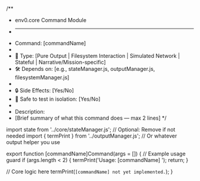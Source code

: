 /**
 * env0.core Command Module
 * -------------------------
 * Command: [commandName]
 *
 * 🧠 Type: [Pure Output | Filesystem Interaction | Simulated Network | Stateful | Narrative/Mission-specific]
 * 🛠️ Depends on: [e.g., stateManager.js, outputManager.js, filesystemManager.js]
 *
 * 🔒 Side Effects: [Yes/No]
 * 🧪 Safe to test in isolation: [Yes/No]
 *
 * Description:
 * [Brief summary of what this command does — max 2 lines]
 */



import state from '../core/stateManager.js';          // Optional: Remove if not needed
import { termPrint } from '../outputManager.js'; // Or whatever output helper you use

export function [commandName]Command(args = []) {
  // Example usage guard
  if (args.length < 2) {
    termPrint('Usage: [commandName] <arg>');
    return;
  }

  // Core logic here
  termPrint(`[commandName] not yet implemented.`);
}
